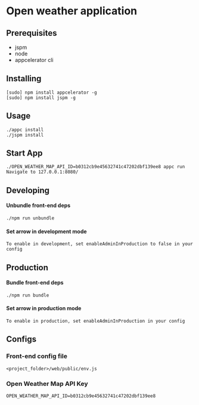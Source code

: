 # Open weather application

## Prerequisites

- jspm
- node
- appcelerator cli

## Installing

```
[sudo] npm install appcelerator -g
[sudo] npm install jspm -g
```

## Usage

```
./appc install
./jspm install
```

## Start App

`./OPEN_WEATHER_MAP_API_ID=b0312cb9e45632741c47202dbf139ee8 appc run`
`Navigate to 127.0.0.1:8080/`

## Developing

#### Unbundle front-end deps

`./npm run unbundle`

#### Set arrow in development mode

`To enable in development, set enableAdminInProduction to false in your config`

## Production

#### Bundle front-end deps

`./npm run bundle`

#### Set arrow in production mode

`To enable in production, set enableAdminInProduction in your config`

## Configs

### Front-end config file

`<project_folder>/web/public/env.js`

### Open Weather Map API Key

`OPEN_WEATHER_MAP_API_ID=b0312cb9e45632741c47202dbf139ee8`